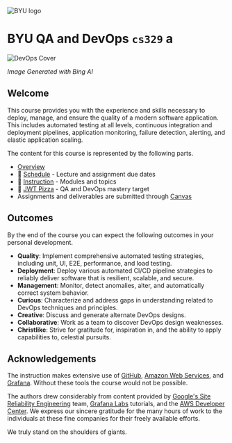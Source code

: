 ![BYU logo](https://github.com/devops329/devops/blob/main/byuLogo.png?raw=true)

# BYU QA and DevOps `cs329` a

![DevOps Cover](https://github.com/devops329/devops/blob/main/devopscover.jpg?raw=true)

_Image Generated with Bing AI_

## Welcome

This course provides you with the experience and skills necessary to deploy, manage, and ensure the quality of a modern software application. This includes automated testing at all levels, continuous integration and deployment pipelines, application monitoring, failure detection, alerting, and elastic application scaling.

The content for this course is represented by the following parts.

- [Overview](https://github.com/devops329/devops/blob/main/instruction/overview/overview.md)
- 📅 [Schedule](https://github.com/devops329/devops/blob/main/schedule/schedule.md) - Lecture and assignment due dates
- 📘 [Instruction](https://github.com/devops329/devops/blob/main/instruction/modules.md#readme) - Modules and topics
- 🍕 [JWT Pizza](https://github.com/devops329/devops/blob/main/instruction/jwtPizza/jwtPizza.md) - QA and DevOps mastery target
- Assignments and deliverables are submitted through [Canvas](https://byu.instructure.com)

## Outcomes

By the end of the course you can expect the following outcomes in your personal development.

- **Quality**: Implement comprehensive automated testing strategies, including unit, UI, E2E, performance, and load testing.
- **Deployment**: Deploy various automated CI/CD pipeline strategies to reliably deliver software that is resilient, scalable, and secure.
- **Management**: Monitor, detect anomalies, alter, and automatically correct system behavior.
- **Curious**: Characterize and address gaps in understanding related to DevOps techniques and principles.
- **Creative**: Discuss and generate alternate DevOps designs.
- **Collaborative**: Work as a team to discover DevOps design weaknesses.
- **Christlike**: Strive for gratitude for, inspiration in, and the ability to apply capabilities to, celestial pursuits.

## Acknowledgements

The instruction makes extensive use of [GitHub](https://github.com), [Amazon Web Services](https://aws.amazon.com/), and [Grafana](https://grafan.com). Without these tools the course would not be possible.

The authors drew considerably from content provided by [Google's Site Reliability Engineering](https://sre.google/) team, [Grafana Labs](https://grafana.com/tutorials/) tutorials, and the [AWS Developer Center](https://aws.amazon.com/developer/learning/). We express our sincere gratitude for the many hours of work to the individuals at these fine companies for their freely available efforts.

We truly stand on the shoulders of giants.
